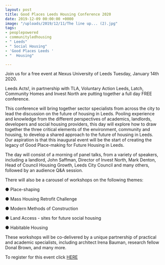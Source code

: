 ```yaml
---
layout: post
title: Good Places Leeds Housing Conference 2020
date: 2019-12-09 00:00:00 +0000
image: "/uploads/2019/12/11/The line up... (2).jpg"
tags:
- peoplepowered
- communityledhousing
- " Leeds"
- " Social Housing"
- 'Good Places Leeds '
- "  Housing"

---
```

Join us for a free event at Nexus University of Leeds Tuesday, January 14th 2020.

Leeds Acts!, in partnership with TLA, Voluntary Action Leeds, Latch, Community Homes and Invest North are putting together a full day FREE conference.

This conference will bring together sector specialists from across the city to lead the discussion on the future of housing in Leeds. Pooling experience and knowledge from the different perspectives of academics, landlords, developers and social housing providers, this day will explore how to draw together the three critical elements of the environment, community and housing, to develop a shared approach to the future of housing in Leeds. Our aspiration is that this inaugural event will be the start of creating the legacy of Good Place-making for Future Housing in Leeds.

The day will consist of a morning of panel talks, from a variety of speakers, including a landlord, John Saffman, Director of Invest North, Mark Denton, Head of Council Housing Growth, Leeds City Council and many others, followed by an audience Q&A session.

There will also be a carousel of workshops on the following themes:

● Place-shaping

● Mass Housing Retrofit Challenge

● Modern Methods of Construction

● Land Access - sites for future social housing

● Habitable Housing

These workshops will be co-delivered by a unique partnership of practical and academic specialists, including architect Irena Bauman, research fellow Donal Brown, and many more.

To register for this event click [HERE ](https://docs.google.com/forms/d/e/1FAIpQLSf-KRBcMcJPfIVmM2PV8xp3OI-DUeTh8sEiuCCJnJ-aNX6wxQ/viewform "link")